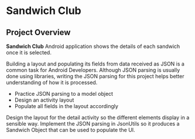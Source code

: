 # Sandwich Club

## Project Overview
**Sandwich Club** Android application shows the details of each sandwich once it is selected.

Building a layout and populating its fields from data received as JSON
is a common task for Android Developers. Although JSON parsing is usually
done using libraries, writing the JSON parsing for this project helps better understanding of how it is processed.

- Practice JSON parsing to a model object
- Design an activity layout
- Populate all fields in the layout accordingly

Design the layout for the detail activity so the different elements
display in a sensible way. Implement the JSON parsing in JsonUtils so it
produces a Sandwich Object that can be used to populate the UI.
